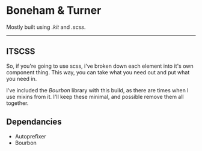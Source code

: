 # Boneham & Turner

Mostly built using _.kit_ and _.scss_.

---

## ITSCSS

So, if you're going to use scss, i've broken down each element into it's own component thing. This way, you can take what you need out and put what you need in.

I've included the _Bourbon_ library with this build, as there are times when I use mixins from it. I'll keep these minimal, and possible remove them all together.

## Dependancies

- Autoprefixer
- Bourbon